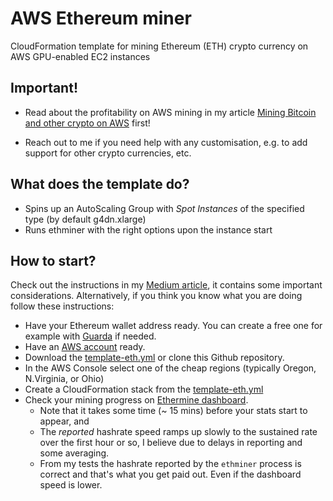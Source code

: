 # AWS Ethereum miner

CloudFormation template for mining Ethereum (ETH) crypto currency on AWS GPU-enabled EC2 instances

## Important!

- Read about the profitability on AWS mining in my article [Mining Bitcoin and other crypto on 
AWS](https://michael-ludvig.medium.com/mining-bitcoin-and-other-crypto-on-aws-eb172940059f) first!

- Reach out to me if you need help with any customisation, e.g. to add support for other crypto currencies, etc.

## What does the template do?

* Spins up an AutoScaling Group with *Spot Instances* of the specified type (by default g4dn.xlarge)
* Runs ethminer with the right options upon the instance start

## How to start?

Check out the instructions in my [Medium article](https://michael-ludvig.medium.com/mining-bitcoin-and-other-crypto-on-aws-eb172940059f),
it contains some important considerations. Alternatively, if you think you know what you are doing follow these instructions:

* Have your Ethereum wallet address ready. You can create a free one for example with [Guarda](https://guarda.io) if needed.
* Have an [AWS account](https://aws.amazon.com) ready.
* Download the [template-eth.yml](template-eth.yml) or clone this Github repository.
* In the AWS Console select one of the cheap regions (typically Oregon, N.Virginia, or Ohio)
* Create a CloudFormation stack from the [template-eth.yml](template-eth.yml)
* Check your mining progress on [Ethermine dashboard](https://ethermine.org/). 
  * Note that it takes some time (~ 15 mins) before your stats start to appear, and 
  * The *reported* hashrate speed ramps up slowly to the sustained rate over the first hour or
    so, I believe due to delays in reporting and some averaging. 
  * From my tests the hashrate reported by the `ethminer` process is correct and that's what you get paid out. Even if the dashboard speed is lower.
